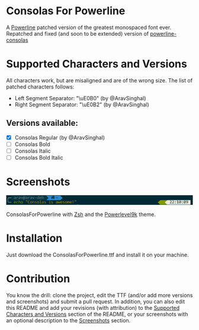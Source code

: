 # Consolas For Powerline
A [Powerline](https://github.com/powerline/powerline) patched version of the greatest monospaced font ever. Repatched and fixed (and soon to be extended) version of [powerline-consolas](https://github.com/nicolalamacchia/powerline-consolas)

# Supported Characters and Versions
All characters work, but are misaligned and are of the wrong size. The list of patched characters follows:
- Left Segment Separator: "\uE0B0" (by @AravSinghal)
- Right Segment Separator: "\uE0B2" (by @AravSinghal)

## Versions available:
- [x] Consolas Regular (by @AravSinghal)
- [ ] Consolas Bold
- [ ] Consolas Italic
- [ ] Consolas Bold Italic

# Screenshots
![Zsh screenshot 1](/screenshots/zsh-screen1.png)

ConsolasForPowerline with [Zsh](http://www.zsh.org/) and the [Powerlevel9k](https://github.com/bhilburn/powerlevel9k/) theme.

# Installation
Just download the ConsolasForPowerline.ttf and install it on your machine.

# Contribution
You know the drill: clone the project, edit the TTF (and/or add more versions and screenshots) and submit a pull request.
In addition, you can also edit this README and add your revisions (with attribution) to the [Supported Characters and Versions](#supported-characters-and-versions) section of the README, or your screenshots with an optional description to the [Screenshots](#screenshots) section. 
